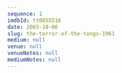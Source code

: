 ```yaml
---
sequence: 1
imdbId: tt0055516
date: 2003-10-06
slug: the-terror-of-the-tongs-1961
medium: null
venue: null
venueNotes: null
mediumNotes: null
---
```


